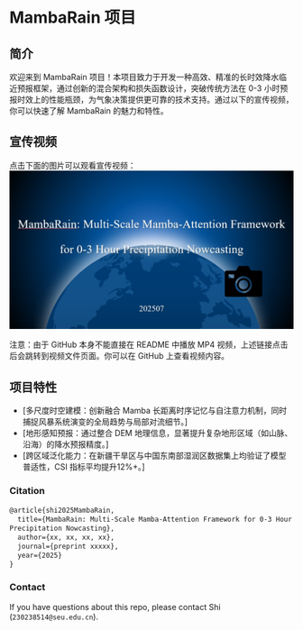 # MambaRain 项目

## 简介
欢迎来到 MambaRain 项目！本项目致力于开发一种高效、精准的长时效降水临近预报框架，通过创新的混合架构和损失函数设计，突破传统方法在 0-3 小时预报时效上的性能瓶颈，为气象决策提供更可靠的技术支持。通过以下的宣传视频，你可以快速了解 MambaRain 的魅力和特性。

## 宣传视频
点击下面的图片可以观看宣传视频：
[![MambaRain 宣传视频](https://github.com/Spring-lovely/MambaRain/blob/main/MP4/MambaRain.png)](https://youtu.be/p4SwZ76a-A0)

注意：由于 GitHub 本身不能直接在 README 中播放 MP4 视频，上述链接点击后会跳转到视频文件页面。你可以在 GitHub 上查看视频内容。

## 项目特性
- [多尺度时空建模：创新融合 Mamba 长距离时序记忆与自注意力机制，同时捕捉风暴系统演变的全局趋势与局部对流细节。]
- [地形感知预报：通过整合 DEM 地理信息，显著提升复杂地形区域（如山脉、沿海）的降水预报精度。]
- [跨区域泛化能力：在新疆干旱区与中国东南部湿润区数据集上均验证了模型普适性，CSI 指标平均提升12%+。]
  

### Citation

```
@article{shi2025MambaRain,
  title={MambaRain: Multi-Scale Mamba-Attention Framework for 0-3 Hour Precipitation Nowcasting},
  author={xx, xx, xx, xx},
  journal={preprint xxxxx},
  year={2025}
}
```

### Contact
If you have questions about this repo, please contact Shi (`230238514@seu.edu.cn`).
